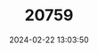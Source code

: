 ---
title: "20759"
category: "Rattus richardsoni"
draft: false
date: 2024-02-22 13:03:50
languages:
  English: ["Richardson’s Mountain Rat", "Glacier Rat"]
---